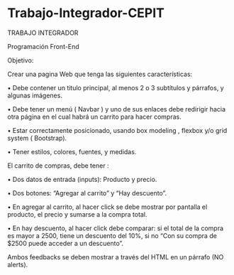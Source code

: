 # Trabajo-Integrador-CEPIT

TRABAJO INTEGRADOR

Programación Front-End

Objetivo:

Crear una pagina Web que tenga las siguientes características:

• Debe contener un titulo principal, al menos 2 o 3 subtítulos y párrafos, y algunas imágenes.

• Debe tener un menú ( Navbar ) y uno de sus enlaces debe redirigir
hacia otra página en el cual habrá un carrito para hacer compras.

• Estar correctamente posicionado, usando box
modeling , flexbox y/o grid system ( Bootstrap).

• Tener estilos, colores, fuentes, y medidas.

El carrito de compras, debe tener :

• Dos datos de entrada (inputs): Producto y precio.

• Dos botones: “Agregar al carrito” y “Hay descuento”.

• En agregar al carrito, al hacer click se debe mostrar por pantalla
el producto, el precio y sumarse a la compra total.

• En hay descuento, al hacer click debe comparar: si el total de la
compra es mayor a 2500, tiene un descuento del 10%, si no “Con
su compra de \$2500 puede acceder a un descuento”.

Ambos feedbacks se deben mostrar a través del HTML en un
párrafo (NO alerts).
